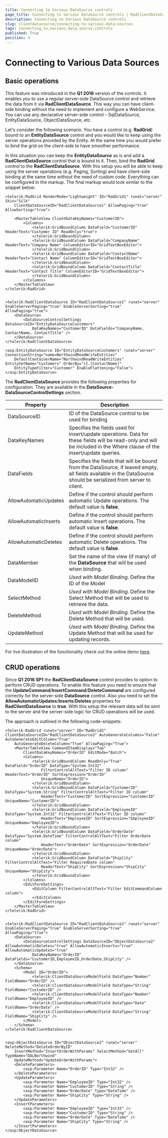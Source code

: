 ```yaml
---
title: Connecting to Various DataSource controls
page_title: Connecting to Various DataSource controls | RadClientDataSource for ASP.NET AJAX Documentation
description: Connecting to Various DataSource controls
slug: clientdatasource/connecting-to-various-data-sources
tags: connecting,to,various,data,source,controls
published: True
position: 4
---
```


# Connecting to Various Data Sources


## Basic operations

This feature was introduced in the **Q1 2016** version of the controls. It enables you to use a regular server-side DataSource control and retrieve the data from it via **RadClientDataSource**. This way you can have client-side binding without the need to implement and configure a WebService. You can use any declarative server-side control - SqlDataSource, EntityDataSource, ObjectDataSource, etc.

Let's consider the following scenario. You have a control (e.g. **RadGrid**) bound to an **EntityDataSource** control and you would like to keep using the server operations provided by the Entity. At the same time you would prefer to bind the grid on the client-side to have smoother performance. 

In this situation you can keep the **EntityDataSource** as is and add a **RadClientDataSource** control that is bound to it. Then, bind the **RadGrid** control to the **RadClientDataSource**. With this setup you will be able to keep using the server operations (e.g. Paging, Sorting) and have client-side binding at the same time without the need of custom code. Everything can be configured in the markup. The final markup would look similar to the snippet below:


````ASP.NET
<telerik:RadGrid RenderMode="Lightweight" ID="RadGrid1" runat="server" Skin="Silk"
    ClientDataSourceID="RadClientDataSource1" AllowPaging="true" AllowSorting="true">

    <MasterTableView ClientDataKeyNames="CustomerID">
        <Columns>
            <telerik:GridBoundColumn DataField="CustomerID" HeaderText="Customer ID" ReadOnly="true">
            </telerik:GridBoundColumn>
            <telerik:GridBoundColumn DataField="CompanyName" HeaderText="Company Name" ColumnEditorID="GridTextBoxEditor">
            </telerik:GridBoundColumn>
            <telerik:GridBoundColumn DataField="ContactName" HeaderText="Contact Name" ColumnEditorID="GridTextBoxEditor">
            </telerik:GridBoundColumn>
            <telerik:GridBoundColumn DataField="ContactTitle" HeaderText="Contact Title" ColumnEditorID="GridTextBoxEditor">
            </telerik:GridBoundColumn>
        </Columns>
    </MasterTableView>
</telerik:RadGrid>


<telerik:RadClientDataSource ID="RadClientDataSource1" runat="server" EnableServerPaging="true" EnableServerSorting="true" AllowPaging="true">
    <DataSource>
        <DataSourceControlSettings DataSourceID="EntityDataSourceCustomers"
            DataKeyNames="CustomerID" DataFields="CompanyName, ContactName, ContactTitle" />
    </DataSource>
</telerik:RadClientDataSource>

<asp:EntityDataSource ID="EntityDataSourceCustomers" runat="server" ConnectionString="name=NorthwindReadWriteEntities"
    DefaultContainerName="NorthwindReadWriteEntities" EntitySetName="Customers" OrderBy="it.[ContactName]"
    EntityTypeFilter="Customer" EnableFlattening="False">
</asp:EntityDataSource>
````

The **RadClientDataSource** provides the following properties for configuration. They are available in the **DataSource-DataSourceControlSettings** section.



| Property | Description |
|---|---|
| DataSourceID | ID of the DataSource control to be used for binding |
| DataKeyNames | Specifies the fields used for insert/update operations. Data for these fields will be read-only and will be included in the Where clause of the insert/update queries. |
| DataFields | Specifies the fields that will be bound from the DataSource, if leaved empty, all fields available in the DataSource should be serialized from server to client. |
| AllowAutomaticUpdates | Define if the control should perform automatic Update operations. The default value is **false**. |
| AllowAutomaticInserts | Define if the control should perform automatic Insert operations. The default value is **false**. |
| AllowAutomaticDeletes | Define if the control should perform automatic Delete operations. The default value is **false**. |
| DataMember | Set the name of the view (if many) of the **DataSource** that will be used when binding. |
| DataModelID | *Used with Model Binding.* Define the ID of the Model |
| SelectMethod | *Used with Model Binding.* Define the Select Method that will be used to retrieve the data. |
| DeleteMethod | *Used with Model Binding.* Define the Delete Method that will be used. |
| UpdateMethod | *Used with Model Binding.* Define the Update Method that will be used for updating records. |


For live illustration of the functionality check out the online demo [here](http://demos.telerik.com/aspnet-ajax/clientdatasource/functionality/binding-to-datasourcecontrols/defaultcs.aspx).



## CRUD operations

Since **Q1 2016 SP1** the **RadClientDataSource** control provides to option to perform CRUD operations. To enable this feature you need to ensure that the **UpdateCommand**/**InsertCommand**/**DeleteCommand** are configured correctly for the server-side **DataSource** control. Also you need to set the **AllowAutomaticUpdates**/**Inserts**/**Deletes** properties for **RadClientDataSource** to **true**. With this setup the relevant data will be sent to the server and the server-side logic for CRUD operations will be used. 

The approach is outlined in the following code-snippets:

````ASP.NET
<telerik:RadGrid runat="server" ID="RadGrid2" ClientDataSourceID="RadClientDataSource2" AutoGenerateColumns="False" AutoGenerateEditColumn="True"
    AutoGenerateDeleteColumn="True" AllowPaging="True">
    <MasterTableView CommandItemDisplay="Top" 
        ClientDataKeyNames="OrderID" EditMode="Batch">
        <Columns>
            <telerik:GridBoundColumn ReadOnly="True" DataField="OrderID" DataType="System.Int32"
                FilterControlAltText="Filter ID column" HeaderText="OrderID" SortExpression="OrderID"
                UniqueName="OrderID">
            </telerik:GridBoundColumn>
            <telerik:GridBoundColumn DataField="CustomerID" DataType="System.String" FilterControlAltText="Filter ID column"
                HeaderText="CustomerID" SortExpression="CustomerID" UniqueName="CustomerID">
            </telerik:GridBoundColumn>
            <telerik:GridBoundColumn DataField="EmployeeID" DataType="System.Int32" FilterControlAltText="Filter ID column"
                HeaderText="EmployeeID" SortExpression="EmployeeID" UniqueName="EmployeeID">
            </telerik:GridBoundColumn>
            <telerik:GridBoundColumn DataField="OrderDate" DataType="System.DateTime" FilterControlAltText="Filter OrderDate column"
                HeaderText="OrderDate" SortExpression="OrderDate" UniqueName="OrderDate">
            </telerik:GridBoundColumn>
            <telerik:GridBoundColumn DataField="ShipCity"  FilterControlAltText="Filter RequiredDate column"
                HeaderText="ShipCity" SortExpression="ShipCity" UniqueName="ShipCity">
            </telerik:GridBoundColumn>
        </Columns>
        <EditFormSettings>
            <EditColumn FilterControlAltText="Filter EditCommandColumn column">
            </EditColumn>
        </EditFormSettings>
    </MasterTableView>
</telerik:RadGrid>


<telerik:RadClientDataSource ID="RadClientDataSource2" runat="server" EnableServerPaging="true" EnableServerSorting="true" AllowPaging="true">
    <DataSource>
        <DataSourceControlSettings DataSourceID="ObjectDataSource2" AllowAutomaticDeletes="true" AllowAutomaticInserts="true" AllowAutomaticUpdates="true"
            DataKeyNames="OrderID" DataFields="CustomerID,EmployeeID,OrderDate,ShipCity" />
    </DataSource>
    <Schema>
        <Model ID="OrderID">
            <telerik:ClientDataSourceModelField DataType="Number" FieldName="OrderID" />
            <telerik:ClientDataSourceModelField DataType="String" FieldName="CustomerID" />
            <telerik:ClientDataSourceModelField DataType="Number" FieldName="EmployeeID" />
            <telerik:ClientDataSourceModelField DataType="Date" FieldName="OrderDate" />
            <telerik:ClientDataSourceModelField DataType="String" FieldName="ShipCity" />
        </Model>
    </Schema>
</telerik:RadClientDataSource>


<asp:ObjectDataSource ID="ObjectDataSource2" runat="server" DeleteMethod="DeleteOrderByID"
    InsertMethod="InsertOrderWithParams" SelectMethod="GetAll" TypeName="DALNorthwind"
    UpdateMethod="UpdateOrderWithParams">
    <DeleteParameters>
        <asp:Parameter Name="OrderID" Type="Int32" />
    </DeleteParameters>
    <UpdateParameters>
        <asp:Parameter Name="EmployeeID" Type="Int32" />
        <asp:Parameter Name="CustomerID" Type="String" />
        <asp:Parameter Name="OrderDate" Type="DateTime" />
        <asp:Parameter Name="ShipCity" Type="String" />
    </UpdateParameters>
    <InsertParameters>
        <asp:Parameter Name="EmployeeID" Type="Int32" />
        <asp:Parameter Name="CustomerID" Type="String" />
        <asp:Parameter Name="OrderDate" Type="DateTime" />
        <asp:Parameter Name="ShipCity" Type="String" />
    </InsertParameters>
</asp:ObjectDataSource>
````



  

